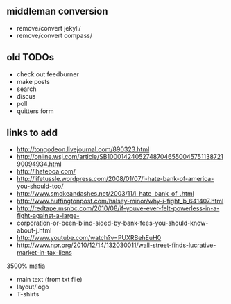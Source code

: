 middleman conversion
-----
* remove/convert jekyll/
* remove/convert compass/


old TODOs
------
- check out feedburner
- make posts
- search
- discus
- poll
- quitters form


links to add 
-----
* http://tongodeon.livejournal.com/890323.html
* http://online.wsj.com/article/SB10001424052748704655004575113872190094934.html
* http://ihateboa.com/
* http://lifetussle.wordpress.com/2008/01/07/i-hate-bank-of-america-you-should-too/
* http://www.smokeandashes.net/2003/11/i_hate_bank_of_.html
* http://www.huffingtonpost.com/halsey-minor/why-i-fight_b_641407.html
* http://redtape.msnbc.com/2010/08/if-youve-ever-felt-powerless-in-a-fight-against-a-large-
* corporation-or-been-blind-sided-by-bank-fees-you-should-know-about-j.html
* http://www.youtube.com/watch?v=PUXRBehEuH0
* http://www.npr.org/2010/12/14/132030011/wall-street-finds-lucrative-market-in-tax-liens





3500%
 	mafia

- main text (from txt file)
- layout/logo
- T-shirts
